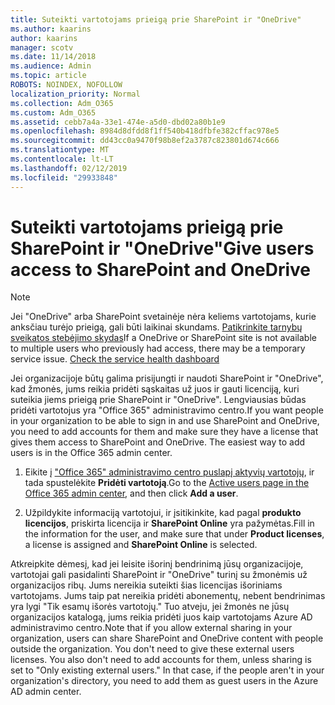 ```yaml
---
title: Suteikti vartotojams prieigą prie SharePoint ir "OneDrive"
ms.author: kaarins
author: kaarins
manager: scotv
ms.date: 11/14/2018
ms.audience: Admin
ms.topic: article
ROBOTS: NOINDEX, NOFOLLOW
localization_priority: Normal
ms.collection: Adm_O365
ms.custom: Adm_O365
ms.assetid: cebb7a4a-33e1-474e-a5d0-dbd02a80b1e9
ms.openlocfilehash: 8984d8dfdd8f1ff540b418dfbfe382cffac978e5
ms.sourcegitcommit: dd43cc0a9470f98b8ef2a3787c823801d674c666
ms.translationtype: MT
ms.contentlocale: lt-LT
ms.lasthandoff: 02/12/2019
ms.locfileid: "29933848"
---
```

# <a name="give-users-access-to-sharepoint-and-onedrive"></a><span data-ttu-id="22166-102">Suteikti vartotojams prieigą prie SharePoint ir "OneDrive"</span><span class="sxs-lookup"><span data-stu-id="22166-102">Give users access to SharePoint and OneDrive</span></span>

> [!NOTE]
> <span data-ttu-id="22166-p101">Jei "OneDrive" arba SharePoint svetainėje nėra keliems vartotojams, kurie anksčiau turėjo prieigą, gali būti laikinai skundams. [Patikrinkite tarnybų sveikatos stebėjimo skydas](https://portal.office.com/adminportal/home#/servicehealth)</span><span class="sxs-lookup"><span data-stu-id="22166-p101">If a OneDrive or SharePoint site is not available to multiple users who previously had access, there may be a temporary service issue. [Check the service health dashboard](https://portal.office.com/adminportal/home#/servicehealth)</span></span>
  
<span data-ttu-id="22166-p102">Jei organizacijoje būtų galima prisijungti ir naudoti SharePoint ir "OneDrive", kad žmonės, jums reikia pridėti sąskaitas už juos ir gauti licenciją, kuri suteikia jiems prieigą prie SharePoint ir "OneDrive". Lengviausias būdas pridėti vartotojus yra "Office 365" administravimo centro.</span><span class="sxs-lookup"><span data-stu-id="22166-p102">If you want people in your organization to be able to sign in and use SharePoint and OneDrive, you need to add accounts for them and make sure they have a license that gives them access to SharePoint and OneDrive. The easiest way to add users is in the Office 365 admin center.</span></span>
  
1. <span data-ttu-id="22166-107">Eikite į ["Office 365" administravimo centro puslapį aktyvių vartotojų](https://portal.office.com/adminportal/home#/users), ir tada spustelėkite **Pridėti vartotoją**.</span><span class="sxs-lookup"><span data-stu-id="22166-107">Go to the [Active users page in the Office 365 admin center](https://portal.office.com/adminportal/home#/users), and then click **Add a user**.</span></span>
    
2. <span data-ttu-id="22166-108">Užpildykite informaciją vartotojui, ir įsitikinkite, kad pagal **produkto licencijos**, priskirta licencija ir **SharePoint Online** yra pažymėtas.</span><span class="sxs-lookup"><span data-stu-id="22166-108">Fill in the information for the user, and make sure that under **Product licenses**, a license is assigned and **SharePoint Online** is selected.</span></span> 
    
<span data-ttu-id="22166-p103">Atkreipkite dėmesį, kad jei leisite išorinį bendrinimą jūsų organizacijoje, vartotojai gali pasidalinti SharePoint ir "OneDrive" turinį su žmonėmis už organizacijos ribų. Jums nereikia suteikti šias licencijas išoriniams vartotojams. Jums taip pat nereikia pridėti abonementų, nebent bendrinimas yra lygi "Tik esamų išorės vartotojų." Tuo atveju, jei žmonės ne jūsų organizacijos katalogą, jums reikia pridėti juos kaip vartotojams Azure AD administravimo centro.</span><span class="sxs-lookup"><span data-stu-id="22166-p103">Note that if you allow external sharing in your organization, users can share SharePoint and OneDrive content with people outside the organization. You don't need to give these external users licenses. You also don't need to add accounts for them, unless sharing is set to "Only existing external users." In that case, if the people aren't in your organization's directory, you need to add them as guest users in the Azure AD admin center.</span></span>
  

